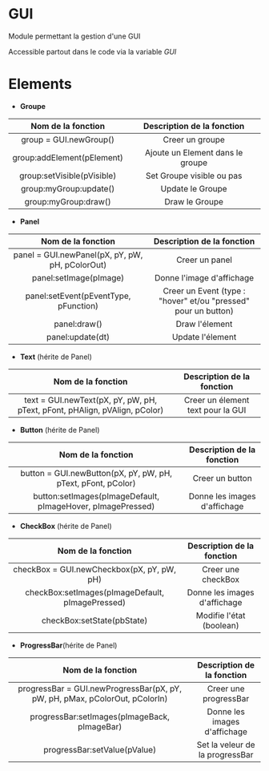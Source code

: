 # GUI
Module permettant la gestion d'une GUI

Accessible partout dans le code via la variable _GUI_

# Elements
* **Groupe**

|Nom de la fonction | Description de la fonction 
|:-:|:-:
|group = GUI.newGroup()| Creer un groupe
|group:addElement(pElement)| Ajoute un Element dans le groupe
|group:setVisible(pVisible)| Set Groupe visible ou pas
|group:myGroup:update()| Update le Groupe
|group:myGroup:draw()| Draw le Groupe

* **Panel**

|Nom de la fonction | Description de la fonction 
|:-:|:-:
|panel = GUI.newPanel(pX, pY, pW, pH, pColorOut) | Creer un panel
|panel:setImage(pImage) | Donne l'image d'affichage
|panel:setEvent(pEventType, pFunction) | Creer un Event (type : "hover" et/ou "pressed" pour un button)
|panel:draw() | Draw l'élement
|panel:update(dt) | Update l'élement

* **Text** (hérite de Panel)

|Nom de la fonction | Description de la fonction 
|:-:|:-:
|text = GUI.newText(pX, pY, pW, pH, pText, pFont, pHAlign, pVAlign, pColor) | Creer un élement text pour la GUI

* **Button** (hérite de Panel)

|Nom de la fonction | Description de la fonction 
|:-:|:-:
|button = GUI.newButton(pX, pY, pW, pH, pText, pFont, pColor) | Creer un button
|button:setImages(pImageDefault, pImageHover, pImagePressed) | Donne les images d'affichage

* **CheckBox** (hérite de Panel)

|Nom de la fonction | Description de la fonction 
|:-:|:-:
|checkBox = GUI.newCheckbox(pX, pY, pW, pH) | Creer une checkBox
|checkBox:setImages(pImageDefault, pImagePressed) | Donne les images d'affichage
|checkBox:setState(pbState) | Modifie l'état (boolean)

* **ProgressBar**(hérite de Panel)

|Nom de la fonction | Description de la fonction 
|:-:|:-:
|progressBar = GUI.newProgressBar(pX, pY, pW, pH, pMax, pColorOut, pColorIn) | Creer une progressBar
|progressBar:setImages(pImageBack, pImageBar) | Donne les images d'affichage
|progressBar:setValue(pValue) | Set la veleur de la progressBar
